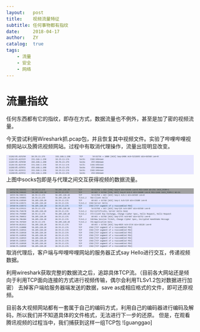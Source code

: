 ```yaml
---
layout:   post
title:    视频流量特征
subtitle: 任何事物都有指纹
date:     2018-04-17
author:   ZY
catalog:  true
tags:
    - 流量
    - 安全
    - 网络
---
```



# 流量指纹

任何东西都有它的指纹，即存在方式，数据流量也不例外，甚至是加了密的视频流量。

今天尝试利用Wireshark抓.pcap包，并且恢复其中视频文件。实验了哔哩哔哩视频网站以及腾讯视频网站。过程中有取消代理操作，流量出现明显改变。

![socks](https://github.com/Anziye/Anziye.github.io/blob/master/img/20180417211328.png)
上图中socks包即是与代理之间交互获得视频的数据流量。

![bilibili](https://github.com/Anziye/Anziye.github.io/blob/master/img/20180417211336.png)
取消代理后，客户端与哔哩哔哩网站的服务器正式say Hello进行交互，传递视频数据。

利用wireshark获取完整的数据流之后，追踪具体TCP流。（目前各大网站还是倾向于利用TCP面向连接的方式进行视频传输，偶尔会利用TLSv1.2包对数据进行加密）
去掉客户端给服务器端发送的数据，save as成相应格式的文件，即可还原视频。

目前各大视频网站都有一套属于自己的编码方式，利用自己的编码器进行编码及解码，所以我们并不知道具体的文件格式，无法进行下一步的还原。
但是，在观看腾讯视频的过程当中，我们捕获到这样一组TCP包
![guanggao]

